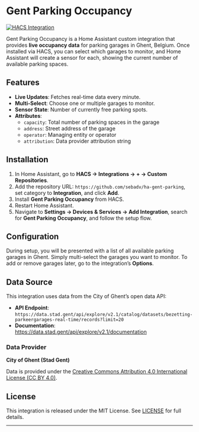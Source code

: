 # Gent Parking Occupancy

[![HACS Integration][hacs_badge]](https://github.com/hacs)

Gent Parking Occupancy is a Home Assistant custom integration that provides **live occupancy data** for parking garages in Ghent, Belgium. Once installed via HACS, you can select which garages to monitor, and Home Assistant will create a sensor for each, showing the current number of available parking spaces.

## Features

- **Live Updates**: Fetches real-time data every minute.  
- **Multi-Select**: Choose one or multiple garages to monitor.  
- **Sensor State**: Number of currently free parking spots.  
- **Attributes**:  
  - `capacity`: Total number of parking spaces in the garage  
  - `address`: Street address of the garage  
  - `operator`: Managing entity or operator  
  - `attribution`: Data provider attribution string  

## Installation

1. In Home Assistant, go to **HACS → Integrations → + → Custom Repositories**.  
2. Add the repository URL: `https://github.com/sebadv/ha-gent-parking`, set category to **Integration**, and click **Add**.  
3. Install **Gent Parking Occupancy** from HACS.  
4. Restart Home Assistant.  
5. Navigate to **Settings → Devices & Services → Add Integration**, search for **Gent Parking Occupancy**, and follow the setup flow.  

## Configuration

During setup, you will be presented with a list of all available parking garages in Ghent. Simply multi-select the garages you want to monitor. To add or remove garages later, go to the integration’s **Options**.

## Data Source

This integration uses data from the City of Ghent’s open data API:

- **API Endpoint**:  
  `https://data.stad.gent/api/explore/v2.1/catalog/datasets/bezetting-parkeergarages-real-time/records?limit=20`  
- **Documentation**:  
  https://data.stad.gent/api/explore/v2.1/documentation  

### Data Provider

**City of Ghent (Stad Gent)**

Data is provided under the [Creative Commons Attribution 4.0 International License (CC BY 4.0)](https://creativecommons.org/licenses/by/4.0/).

## License

This integration is released under the MIT License. See [LICENSE](LICENSE) for full details.

---

[hacs_badge]: https://img.shields.io/badge/HACS-Default-orange.svg
